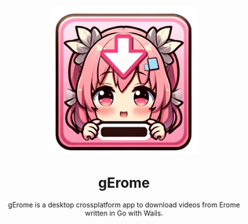 <div align="center">

<img src="images/icon.png" width=300>

# gErome

gErome is a desktop crossplatform app to download videos from Erome written in Go with Wails.

</div>

